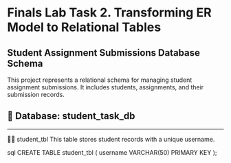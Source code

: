 # Finals Lab Task 2. Transforming ER Model to Relational Tables

## Student Assignment Submissions Database Schema
This project represents a relational schema for managing student assignment submissions.
It includes students, assignments, and their submission records.


## 🧱 Database: student_task_db
---
👨‍🎓 student_tbl
This table stores student records with a unique username.

sql
CREATE TABLE student_tbl (
    username VARCHAR(50) PRIMARY KEY
);

